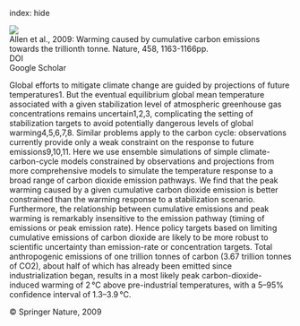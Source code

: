 index: hide

<div class="Citation">
    <div class="Citation-thumb CitationThumb-linked"  data-href="https://doi.org/10.1038/nature08019">
      <img src="https://static.claimspace.cloud/climate-study-static/refs/thumbs/10/Allen_et_al_2009-thumb.png" />
    </div>

  <div class="Citation-body">
    <div class="Citation-text">Allen et al., 2009: Warming caused by cumulative carbon emissions towards the trillionth tonne. <span class="Article-journal">Nature, </span><span class="Article-volume">458, </span>1163-1166pp.</div>
    <div class="Citation-links">
      <div class="CitationLink" data-href="https://doi.org/10.1038/nature08019">
        <div class="CitationLink-icon CitationLink-Doi"></div>
        <div class="CitationLink-text">DOI</div>
      </div>
      <div class="CitationLink" data-href="https://scholar.google.com/scholar?q=10.1038/nature08019">
        <div class="CitationLink-icon CitationLink-Scholar"></div>
        <div class="CitationLink-text">Google Scholar</div>
      </div>
    </div>
  </div>
</div>

Global efforts to mitigate climate change are guided by projections of future temperatures1. But the eventual equilibrium global mean temperature associated with a given stabilization level of atmospheric greenhouse gas concentrations remains uncertain1,2,3, complicating the setting of stabilization targets to avoid potentially dangerous levels of global warming4,5,6,7,8. Similar problems apply to the carbon cycle: observations currently provide only a weak constraint on the response to future emissions9,10,11. Here we use ensemble simulations of simple climate-carbon-cycle models constrained by observations and projections from more comprehensive models to simulate the temperature response to a broad range of carbon dioxide emission pathways. We find that the peak warming caused by a given cumulative carbon dioxide emission is better constrained than the warming response to a stabilization scenario. Furthermore, the relationship between cumulative emissions and peak warming is remarkably insensitive to the emission pathway (timing of emissions or peak emission rate). Hence policy targets based on limiting cumulative emissions of carbon dioxide are likely to be more robust to scientific uncertainty than emission-rate or concentration targets. Total anthropogenic emissions of one trillion tonnes of carbon (3.67 trillion tonnes of CO2), about half of which has already been emitted since industrialization began, results in a most likely peak carbon-dioxide-induced warming of 2 °C above pre-industrial temperatures, with a 5–95% confidence interval of 1.3–3.9 °C.

<div class="Citation-copy">
&copy; Springer Nature, 2009
</div>